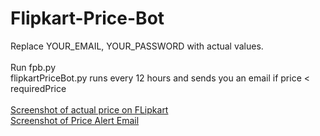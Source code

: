 # Flipkart-Price-Bot

Replace YOUR_EMAIL, YOUR_PASSWORD with actual values.
<br/>
<br/>
Run fpb.py
<br/>
flipkartPriceBot.py runs every 12 hours and sends you an email if price < requiredPrice
<br/>
<br/>
[Screenshot of actual price on FLipkart](https://github.com/achiv/Flipkart-Price-Bot/blob/main/images/flipkart_item.png)
<br/>
[Screenshot of Price Alert Email](https://github.com/achiv/Flipkart-Price-Bot/blob/main/images/email_price_alert.png)
<br/>
